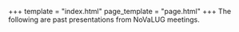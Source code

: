 +++
template = "index.html"
page_template = "page.html"
+++
The following are past presentations from NoVaLUG meetings.